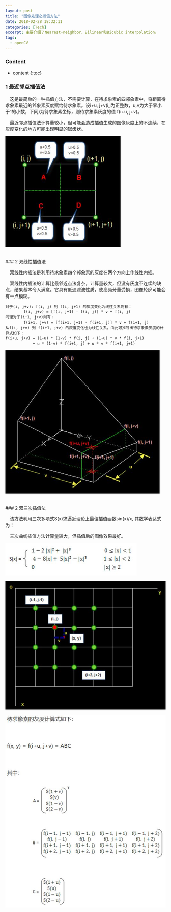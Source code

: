 ```yaml
---
layout: post 
title: "图像处理之插值方法"
date: 2018-02-28 18:32:11
categories: [Tech]
excerpt: 主要介绍了Nearest-neighbor、Bilinear和Bicubic interpolation。
tags:
  - openCV
---
```


### Content

* content
{:toc}


### 1 最近邻点插值法

&emsp;这是最简单的一种插值方法，不需要计算，在待求象素的四邻象素中，将距离待求象素最近的邻象素灰度赋给待求象素。设i+u, j+v(i,j为正整数，u,v为大于零小于1的小数，下同)为待求象素坐标，则待求象素灰度的值 f(i+u, j+v)。

&emsp;最近邻点插值法计算量较小，但可能会造成插值生成的图像灰度上的不连续，在灰度变化的地方可能出现明显的锯齿状。

![最近邻点插值法](/assets/images/Nearest-neighbor.JPG)

<br>
### 2 双线性插值法

&emsp;双线性内插法是利用待求象素四个邻象素的灰度在两个方向上作线性内插。

&emsp;双线性内插法的计算比最邻近点法复杂，计算量较大，但没有灰度不连续的缺点，结果基本令人满意。它具有低通滤波性质，使高频分量受损，图像轮廓可能会有一点模糊。

```
对于(i, j+v): f(i, j) 到 f(i, j+1) 的灰度变化为线性关系则有：
        f(i, j+v) = [f(i, j+1) - f(i, j)] * v + f(i, j)
同理对于(i+1, j+v)则有：
        f(i+1, j+v) = [f(i+1, j+1) - f(i+1, j)] * v + f(i+1, j)
从f(i, j+v) 到 f(i+1, j+v) 的灰度变化也为线性关系，由此可推导出待求象素灰度的计算式如下：
f(i+u, j+v) = (1-u) * (1-v) * f(i, j) + (1-u) * v * f(i, j+1) 
            + u * (1-v) * f(i+1, j) + u * v * f(i+1, j+1)
```

![双线性插值法](/assets/images/bilinear.JPG)

<br>
### 2 双三次插值法

&emsp;该方法利用三次多项式S(x)求逼近理论上最佳插值函数sin(x)/x, 其数学表达式为：

&emsp;三次曲线插值方法计算量较大，但插值后的图像效果最好。

![双三次插值公式](/assets/images/bicubic-formula.JPG)

![双三次插值公式](/assets/images/bicubic.JPG)

![双三次插值公式](/assets/images/bicubic-calculate.JPG)